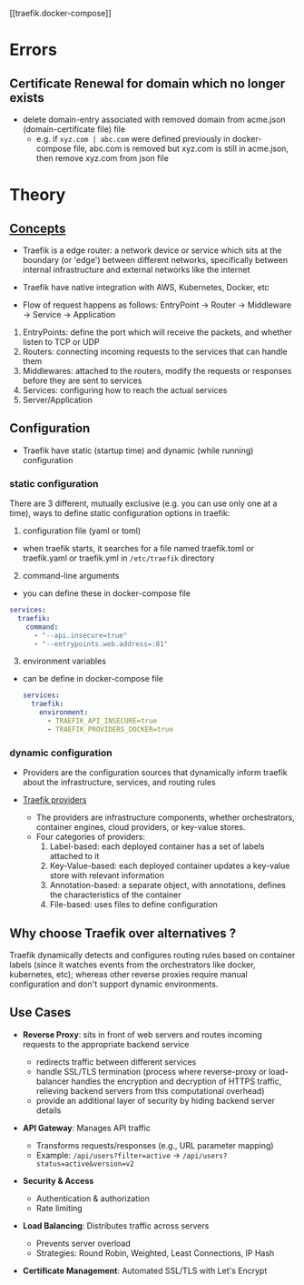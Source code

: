 [[traefik.docker-compose]]

# Errors

## Certificate Renewal for domain which no longer exists

- delete domain-entry associated with removed domain from acme.json (domain-certificate file) file
  - e.g. if `xyz.com | abc.com` were defined previously in docker-compose file, abc.com is removed but xyz.com is still in acme.json, then remove xyz.com from json file

# Theory

## [Concepts](https://doc.traefik.io/traefik/getting-started/concepts/)

- Traefik is a edge router: a network device or service which sits at the boundary (or 'edge') between different networks, specifically between internal infrastructure and external networks like the internet

- Traefik have native integration with AWS, Kubernetes, Docker, etc

- Flow of request happens as follows: EntryPoint -> Router -> Middleware -> Service -> Application

1. EntryPoints: define the port which will receive the packets, and whether listen to TCP or UDP
2. Routers: connecting incoming requests to the services that can handle them
3. Middlewares: attached to the routers, modify the requests or responses before they are sent to services
4. Services: configuring how to reach the actual services
5. Server/Application


## Configuration 

- Traefik have static (startup time) and dynamic (while running) configuration

### static configuration

There are 3 different, mutually exclusive (e.g. you can use only one at a time), ways to define static configuration
options in traefik:

1. configuration file (yaml or toml)

- when traefik starts, it searches for a file named traefik.toml or traefik.yaml or traefik.yml in `/etc/traefik` directory

2. command-line arguments

- you can define these in docker-compose file

```yml
services:
  traefik:
    command:
      - "--api.insecure=true"
      - "--entrypoints.web.address=:81"
```

3. environment variables

- can be define in docker-compose file

  ```yml
  services:
    traefik:
      environment:
        - TRAEFIK_API_INSECURE=true
        - TRAEFIK_PROVIDERS_DOCKER=true
  ```

### dynamic configuration

- Providers are the configuration sources that dynamically inform traefik about the infrastructure, services, and routing rules

- [Traefik providers](https://doc.traefik.io/traefik/providers/overview/)

  - The providers are infrastructure components, whether orchestrators, container engines, cloud providers, or key-value stores.
  - Four categories of providers:
    1. Label-based: each deployed container has a set of labels attached to it
    2. Key-Value-based: each deployed container updates a key-value store with relevant information
    3. Annotation-based: a separate object, with annotations, defines the characteristics of the container
    4. File-based: uses files to define configuration

## Why choose Traefik over alternatives ?

Traefik dynamically detects and configures routing rules based on container labels (since it watches events from the orchestrators like docker, kubernetes, etc);
whereas other reverse proxies require manual configuration and don't support dynamic environments.

## Use Cases

- **Reverse Proxy**: sits in front of web servers and routes incoming requests to the appropriate backend service

  - redirects traffic between different services
  - handle SSL/TLS termination (process where reverse-proxy or load-balancer handles the encryption and decryption of HTTPS traffic,
    relieving backend servers from this computational overhead)
  - provide an additional layer of security by hiding backend server details

- **API Gateway**: Manages API traffic
  - Transforms requests/responses (e.g., URL parameter mapping)
  - Example: `/api/users?filter=active` → `/api/users?status=active&version=v2`

- **Security & Access**
  - Authentication & authorization
  - Rate limiting

- **Load Balancing**: Distributes traffic across servers
  - Prevents server overload
  - Strategies: Round Robin, Weighted, Least Connections, IP Hash

- **Certificate Management**: Automated SSL/TLS with Let's Encrypt
